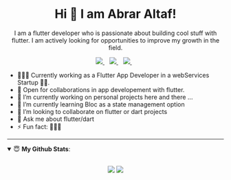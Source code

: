<H1 align='center'>Hi 👋 I am Abrar Altaf!</H1>
<p align='center'>I am a flutter developer who is passionate about building cool stuff with flutter. I am actively looking for opportunities to improve my growth in the field.</p>

<p align='center'>
<a href="https://twitter.com/abraraltaf92">
  <img src="https://img.shields.io/badge/twitter-%231DA1F2.svg?&style=for-the-badge&logo=twitter&logoColor=white" />
</a>&nbsp;&nbsp;
<a href="mailto:abraraltaf92@icloud.com">
  <img src="https://img.shields.io/badge/email-%23D14836.svg?&style=for-the-badge&logo=gmail&logoColor=white" />
</a>&nbsp;&nbsp;
<a href="https://www.linkedin.com/in/abraraltaf92/">
  <img src="https://img.shields.io/badge/linkedin-%230077B5.svg?&style=for-the-badge&logo=linkedin&logoColor=white" />
</a>&nbsp;&nbsp;
<!-- <img src="https://gpvc.arturio.dev/o-ifeanyi" /> -->
</p>

- 👨🏽‍💻 Currently working as a Flutter App Developer in a webServices Startup 🤞🏽.
- 🤝 Open for collaborations in app developement with flutter.
- 🔭 I’m currently working on personal projects here and there ...
- 🌱 I’m currently learning Bloc as a state management option
- 👯 I’m looking to collaborate on flutter or dart projects
- 💬 Ask me about flutter/dart
- ⚡ Fun fact: 🤷🏽‍♂️

---
<details open>
 <summary> 😇 <b>My Github Stats</b>: </summary>
<br>
<p align = "center">
  <img src = "https://github-readme-stats.vercel.app/api?username=abraraltaf92&show_icons=true&theme=tokyonight&line_height=33">
  <img src = "https://github-readme-stats.vercel.app/api/top-langs/?username=abraraltaf92&hide=css,java,html&theme=tokyonight">
</p>
</details>
